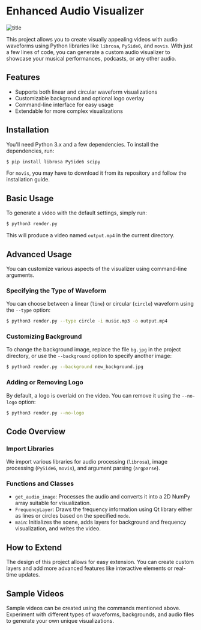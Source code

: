 # Enhanced Audio Visualizer

![title](thumbnail.jpg)

This project allows you to create visually appealing videos with audio waveforms using Python libraries like `librosa`, `PySide6`, and `movis`. With just a few lines of code, you can generate a custom audio visualizer to showcase your musical performances, podcasts, or any other audio.

## Features

- Supports both linear and circular waveform visualizations
- Customizable background and optional logo overlay
- Command-line interface for easy usage
- Extendable for more complex visualizations

## Installation

You'll need Python 3.x and a few dependencies. To install the dependencies, run:

```bash
$ pip install librosa PySide6 scipy
```

For `movis`, you may have to download it from its repository and follow the installation guide.

## Basic Usage

To generate a video with the default settings, simply run:

```bash
$ python3 render.py
```

This will produce a video named `output.mp4` in the current directory.

## Advanced Usage

You can customize various aspects of the visualizer using command-line arguments.

### Specifying the Type of Waveform

You can choose between a linear (`line`) or circular (`circle`) waveform using the `--type` option:

```bash
$ python3 render.py --type circle -i music.mp3 -o output.mp4
```

### Customizing Background

To change the background image, replace the file `bg.jpg` in the project directory, or use the `--background` option to specify another image:

```bash
$ python3 render.py --background new_background.jpg
```

### Adding or Removing Logo

By default, a logo is overlaid on the video. You can remove it using the `--no-logo` option:

```bash
$ python3 render.py --no-logo
```

## Code Overview

### Import Libraries

We import various libraries for audio processing (`librosa`), image processing (`PySide6`, `movis`), and argument parsing (`argparse`).

### Functions and Classes

- `get_audio_image`: Processes the audio and converts it into a 2D NumPy array suitable for visualization.
- `FrequencyLayer`: Draws the frequency information using Qt library either as lines or circles based on the specified `mode`.
- `main`: Initializes the scene, adds layers for background and frequency visualization, and writes the video.

## How to Extend

The design of this project allows for easy extension. You can create custom layers and add more advanced features like interactive elements or real-time updates.

## Sample Videos

Sample videos can be created using the commands mentioned above. Experiment with different types of waveforms, backgrounds, and audio files to generate your own unique visualizations.
